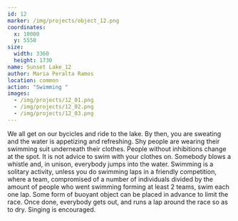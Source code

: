 ```yaml
---
id: 12
marker: /img/projects/object_12.png
coordinates:
  x: 10000
  y: 5550
size:
  width: 3360
  height: 1730
name: Sunset Lake_12
author: Maria Peralta Ramos
location: common
action: "Swimming "
images:
  - /img/projects/12_01.png
  - /img/projects/12_02.png
  - /img/projects/12_03.png
---
```

We all get on our bycicles and ride to the lake. By then, you are sweating and the water is appetizing and refreshing. Shy people are wearing their swimming suit underneath their clothes. People without inhibitions change at the spot. It is not advice to swim with your clothes on. Somebody blows a whistle and, in unison, everybody jumps into the water. Swimming is a solitary activity, unless you do swimming laps in a friendly competition, where a team, compromised of a number of individuals divided by the amount of people who went swimming forming at least 2 teams, swim each one lap. Some form of buoyant object can be placed in advance to limit the race. Once done, everybody gets out, and runs a lap around the race so as to dry. Singing is encouraged.